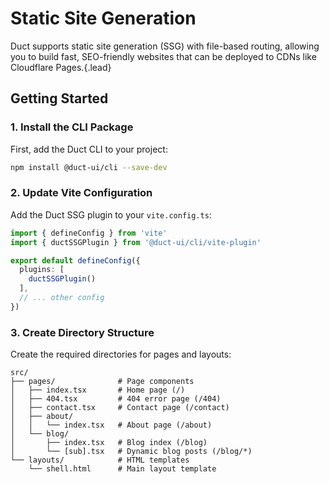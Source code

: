 # Static Site Generation

Duct supports static site generation (SSG) with file-based routing, allowing you to build fast,
SEO-friendly websites that can be deployed to CDNs like Cloudflare Pages.{.lead}

## Getting Started

### 1. Install the CLI Package

First, add the Duct CLI to your project:

```bash
npm install @duct-ui/cli --save-dev
```

### 2. Update Vite Configuration

Add the Duct SSG plugin to your `vite.config.ts`:

```typescript
import { defineConfig } from 'vite'
import { ductSSGPlugin } from '@duct-ui/cli/vite-plugin'

export default defineConfig({
  plugins: [
    ductSSGPlugin()
  ],
  // ... other config
})
```

### 3. Create Directory Structure

Create the required directories for pages and layouts:

```text
src/
├── pages/              # Page components
│   ├── index.tsx       # Home page (/)
│   ├── 404.tsx         # 404 error page (/404)
│   ├── contact.tsx     # Contact page (/contact)
│   ├── about/
│   │   └── index.tsx   # About page (/about)
│   └── blog/
│       ├── index.tsx   # Blog index (/blog)
│       └── [sub].tsx   # Dynamic blog posts (/blog/*)
└── layouts/            # HTML templates
    └── shell.html      # Main layout template
```